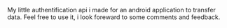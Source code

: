 My little authentification api i made for an android application to transfer data.
Feel free to use it, i look foreward to some comments and feedback.
